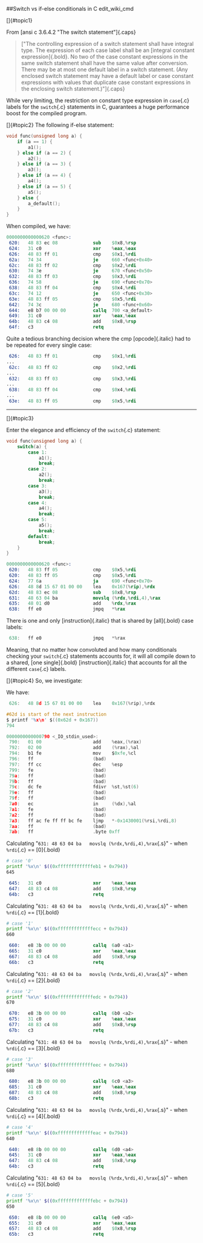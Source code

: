 ##Switch vs if-else conditionals in C edit_wiki_cmd

[]{#topic1}

From [ansi c 3.6.4.2 "The switch statement"]{.caps}

> ["The controlling expression of a switch statement shall have integral type.  The expression of each case label shall be an [integral constant expression]{.bold}.  No two of the case constant expressions in the same switch statement shall have the same value after conversion.  There may be at most one default label in a switch statement.  (Any enclosed switch statement may have a default label or case constant expressions with values that duplicate case constant expressions in the enclosing switch statement.)"]{.caps}


While very limiting, the restriction on constant type expression in `case`{.c} labels for the `switch`{.c} statements in C, guarantees a huge performance boost for the compiled program.


[]{#topic2}
The following if-else statement:

```` {.c .numberLines}
void func(unsigned long a) {
	if (a == 1) {
		a1();
	} else if (a == 2) {
		a2();
	} else if (a == 3) {
		a3();
	} else if (a == 4) {
		a4();
	} else if (a == 5) {
		a5();
	} else {
		a_default();
	}
}
````



When compiled, we have:
```` {.S .numberLines}
0000000000000620 <func>:
 620:	48 83 ec 08          	sub    $0x8,%rsp
 624:	31 c0                	xor    %eax,%eax
 626:	48 83 ff 01          	cmp    $0x1,%rdi
 62a:	74 34                	je     660 <func+0x40>
 62c:	48 83 ff 02          	cmp    $0x2,%rdi
 630:	74 3e                	je     670 <func+0x50>
 632:	48 83 ff 03          	cmp    $0x3,%rdi
 636:	74 58                	je     690 <func+0x70>
 638:	48 83 ff 04          	cmp    $0x4,%rdi
 63c:	74 12                	je     650 <func+0x30>
 63e:	48 83 ff 05          	cmp    $0x5,%rdi
 642:	74 3c                	je     680 <func+0x60>
 644:	e8 b7 00 00 00       	callq  700 <a_default>
 649:	31 c0                	xor    %eax,%eax
 64b:	48 83 c4 08          	add    $0x8,%rsp
 64f:	c3                   	retq   
````

Quite a tedious branching decision where the cmp [opcode]{.italic} had to be repeated for every single case:

```` {.S .numberLines}
 626:	48 83 ff 01          	cmp    $0x1,%rdi
...
 62c:	48 83 ff 02          	cmp    $0x2,%rdi
...
 632:	48 83 ff 03          	cmp    $0x3,%rdi
...
 638:	48 83 ff 04          	cmp    $0x4,%rdi
...
 63e:	48 83 ff 05          	cmp    $0x5,%rdi
````

--------------------
[]{#topic3}

Enter the elegance and efficiency of the `switch`{.c} statement:

```` {.c .numberLines}
void func(unsigned long a) {
	switch(a) {
		case 1:
			a1();
			break;
		case 2:
			a2();
			break;
		case 3:
			a3();
			break;
		case 4:
			a4();
			break;
		case 5:
			a5();
			break;
		default:
			break;
	}
}
````

```` {.S .numberLines}
0000000000000620 <func>:
 620:	48 83 ff 05          	cmp    $0x5,%rdi
 620:	48 83 ff 05          	cmp    $0x5,%rdi
 624:	77 6a                	ja     690 <func+0x70>
 626:	48 8d 15 67 01 00 00 	lea    0x167(%rip),%rdx
 62d:	48 83 ec 08          	sub    $0x8,%rsp
 631:	48 63 04 ba          	movslq (%rdx,%rdi,4),%rax
 635:	48 01 d0             	add    %rdx,%rax
 638:	ff e0                	jmpq   *%rax
````

There is one and only [instruction]{.italic} that is shared by [all]{.bold} case labels:

```` {.c .numberLines}
 638:	ff e0                	jmpq   *%rax
````

Meaning, that no matter how convoluted and how many conditionals checking your `switch`{.c} statements accounts for, it will all compile down to a shared, [one single]{.bold} [instruction]{.italic} that accounts for all the different `case`{.c} labels.

[]{#topic4}
So, we investigate:

We have:
```` {.c .numberLines}
 626:	48 8d 15 67 01 00 00 	lea    0x167(%rip),%rdx
````

```` {.c .numberLines}
#62d is start of the next instruction
$ printf '%x\n' $((0x62d + 0x167))
794
````

```` {.c .numberLines}
0000000000000790 <_IO_stdin_used>:
 790:	01 00                	add    %eax,(%rax)
 792:	02 00                	add    (%rax),%al
 794:	b1 fe                	mov    $0xfe,%cl
 796:	ff                   	(bad)  
 797:	ff cc                	dec    %esp
 799:	fe                   	(bad)  
 79a:	ff                   	(bad)  
 79b:	ff                   	(bad)  
 79c:	dc fe                	fdivr  %st,%st(6)
 79e:	ff                   	(bad)  
 79f:	ff                   	(bad)  
 7a0:	ec                   	in     (%dx),%al
 7a1:	fe                   	(bad)  
 7a2:	ff                   	(bad)  
 7a3:	ff ac fe ff ff bc fe 	ljmp   *-0x1430001(%rsi,%rdi,8)
 7aa:	ff                   	(bad)  
 7ab:	ff                   	.byte 0xff
````

Calculating "`631: 48 63 04 ba   movslq (%rdx,%rdi,4),%rax`{.s}" - when `%rdi`{.c} == [0]{.bold}

```` {.sh .numberLines}
# case '0'
printf '%x\n' $((0xfffffffffffffeb1 + 0x794))
645
````

```` {.s .numberLines}
 645:	31 c0                	xor    %eax,%eax
 647:	48 83 c4 08          	add    $0x8,%rsp
 64b:	c3                   	retq   
````

Calculating "`631: 48 63 04 ba   movslq (%rdx,%rdi,4),%rax`{.s}" - when `%rdi`{.c} == [1]{.bold}

```` {.sh .numberLines}
# case '1'
printf '%x\n' $((0xfffffffffffffecc + 0x794))
660
````

```` {.s .numberLines}
 660:	e8 3b 00 00 00       	callq  6a0 <a1>
 665:	31 c0                	xor    %eax,%eax
 667:	48 83 c4 08          	add    $0x8,%rsp
 66b:	c3                   	retq   
````

Calculating "`631: 48 63 04 ba   movslq (%rdx,%rdi,4),%rax`{.s}" - when `%rdi`{.c} == [2]{.bold}

```` {.sh .numberLines}
# case '2'
printf '%x\n' $((0xfffffffffffffedc + 0x794))
670
````

```` {.s .numberLines}
 670:	e8 3b 00 00 00       	callq  6b0 <a2>
 675:	31 c0                	xor    %eax,%eax
 677:	48 83 c4 08          	add    $0x8,%rsp
 67b:	c3                   	retq   
````

Calculating "`631: 48 63 04 ba   movslq (%rdx,%rdi,4),%rax`{.s}" - when `%rdi`{.c} == [3]{.bold}

```` {.sh .numberLines}
# case '3'
printf '%x\n' $((0xfffffffffffffeec + 0x794))
680
````

```` {.s .numberLines}
 680:	e8 3b 00 00 00       	callq  6c0 <a3>
 685:	31 c0                	xor    %eax,%eax
 687:	48 83 c4 08          	add    $0x8,%rsp
 68b:	c3                   	retq   
````

Calculating "`631: 48 63 04 ba   movslq (%rdx,%rdi,4),%rax`{.s}" - when `%rdi`{.c} == [4]{.bold}

```` {.sh .numberLines}
# case '4'
printf '%x\n' $((0xfffffffffffffeac + 0x794))
640
````

```` {.s .numberLines}
 640:	e8 8b 00 00 00       	callq  6d0 <a4>
 645:	31 c0                	xor    %eax,%eax
 647:	48 83 c4 08          	add    $0x8,%rsp
 64b:	c3                   	retq   
````

Calculating "`631: 48 63 04 ba   movslq (%rdx,%rdi,4),%rax`{.s}" - when `%rdi`{.c} == [5]{.bold}

```` {.sh .numberLines}
# case '5'
printf '%x\n' $((0xfffffffffffffebc + 0x794))
650
````

```` {.s .numberLines}
 650:	e8 8b 00 00 00       	callq  6e0 <a5>
 655:	31 c0                	xor    %eax,%eax
 657:	48 83 c4 08          	add    $0x8,%rsp
 65b:	c3                   	retq   
````
